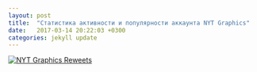 ```yaml
---
layout: post
title:  "Статистика активности и популярности аккаунта NYT Graphics"
date:   2017-03-14 20:22:03 +0300
categories: jekyll update
---
```


<p>
<div class='tableauPlaceholder' id='viz1489568816167' style='position: relative'><noscript><a href='#'><img alt='NYT Graphics Reweets ' src='https:&#47;&#47;public.tableau.com&#47;static&#47;images&#47;NY&#47;NYTTweetsforblog&#47;NYTGraphicsReweets&#47;1_rss.png' style='border: none' /></a></noscript><object class='tableauViz'  style='display:none;'><param name='host_url' value='https%3A%2F%2Fpublic.tableau.com%2F' /> <param name='site_root' value='' /><param name='name' value='NYTTweetsforblog&#47;NYTGraphicsReweets' /><param name='tabs' value='no' /><param name='toolbar' value='yes' /><param name='static_image' value='https:&#47;&#47;public.tableau.com&#47;static&#47;images&#47;NY&#47;NYTTweetsforblog&#47;NYTGraphicsReweets&#47;1.png' /> <param name='animate_transition' value='yes' /><param name='display_static_image' value='yes' /><param name='display_spinner' value='yes' /><param name='display_overlay' value='yes' /><param name='display_count' value='yes' /></object></div>                <script type='text/javascript'>                    var divElement = document.getElementById('viz1489568816167');                    var vizElement = divElement.getElementsByTagName('object')[0];                    vizElement.style.width='804px';vizElement.style.height='669px';                    var scriptElement = document.createElement('script');                    scriptElement.src = 'https://public.tableau.com/javascripts/api/viz_v1.js';                    vizElement.parentNode.insertBefore(scriptElement, vizElement);                </script>
</p>
